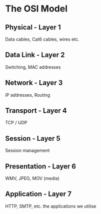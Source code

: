 # The OSI Model


## Physical - Layer 1
Data cables, Cat6 cables, wires etc.
## Data Link - Layer 2
Switching, MAC addresses
## Network - Layer 3
IP addresses, Routing
## Transport - Layer 4
TCP /  UDP
## Session - Layer 5
Session management
## Presentation - Layer 6
WMV, JPEG, MOV (media)
## Application - Layer 7
HTTP, SMTP, etc. the applications we utilise

